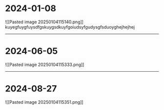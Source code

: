 
# 2024-01-08
![[Pasted image 20250104115140.png]]
kuyegfuygfuysdfgskuygsdkuyfgoiudsyfgudysgfsduoyghejhejhej


---
# 2024-06-05
![[Pasted image 20250104115333.png]]

---
# 2024-08-27
![[Pasted image 20250104115351.png]]